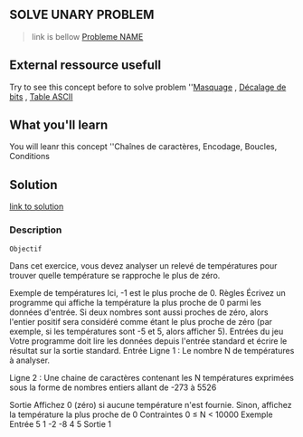 ## SOLVE UNARY PROBLEM
 >link is bellow
[Probleme NAME](https://www.codingame.com/training/link)

## External ressource usefull
Try to see this concept before to solve problem
 ''[Masquage](https://fr.wikipedia.org/wiki/Masquage) , [Décalage de bits](https://fr.wikipedia.org/wiki/Op%C3%A9ration_bit_%C3%A0_bit#D.C3.A9calages_de_bit) , [Table ASCII](http://ascii.cl/)

## What you'll learn
You will leanr this concept
 ''Chaînes de caractères, Encodage, Boucles, Conditions

## Solution
[link to solution](./nameOfFile-Solution.js)

### Description
    Objectif
Dans cet exercice, vous devez analyser un relevé de températures pour trouver quelle température se rapproche le plus de zéro.

    
Exemple de températures
Ici, -1 est le plus proche de 0.
    Règles
Écrivez un programme qui affiche la température la plus proche de 0 parmi les données d'entrée. Si deux nombres sont aussi proches de zéro, alors l'entier positif sera considéré comme étant le plus proche de zéro (par exemple, si les températures sont -5 et 5, alors afficher 5).
    Entrées du jeu
Votre programme doit lire les données depuis l'entrée standard et écrire le résultat sur la sortie standard.
Entrée
Ligne 1 : Le nombre N de températures à analyser.

Ligne 2 : Une chaine de caractères contenant les N températures exprimées sous la forme de nombres entiers allant de -273 à 5526

Sortie
Affichez 0 (zéro) si aucune température n'est fournie. Sinon, affichez la température la plus proche de 0
Contraintes
0 ≤ N < 10000
Exemple
Entrée
5
1 -2 -8 4 5
Sortie
1
